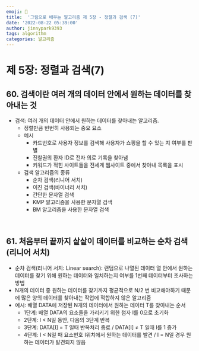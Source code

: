 ```yaml
---
emoji: 🤖
title:  '그림으로 배우는 알고리즘 제 5장 - 정렬과 검색 (7)'
date: '2022-08-22 05:39:00'
author: jinnypark9393
tags: algorithm
categories: 알고리즘
---
```


# 제 5장: 정렬과 검색(7)

## 60. 검색이란 여러 개의 데이터 안에서 원하는 데이터를 찾아내는 것

- 검색: 여러 개의 데이터 안에서 원하는 데이터를 찾아내는 알고리즘.
    - 정렬만큼 빈번히 사용되는 중요 요소
    - 예시
        - 카드번호로 사용자 정보를 검색해 사용자가 쇼핑을 할 수 있는 지 여부를 판별
        - 진찰권의 환자 ID로 전자 의료 기록을 찾아냄
        - 키워드가 적힌 사이트들을 전세계 웹사이트 중에서 찾아내 목록을 표시
    - 검색 알고리즘의 종류
        - 순차 검색(리니어 서치)
        - 이진 검색(바이너리 서치)
        - 간단한 문자열 검색
        - KMP 알고리즘을 사용한 문자열 검색
        - BM 알고리즘을 사용한 문자열 검색

<br/>

## 61. 처음부터 끝까지 샅샅이 데이터를 비교하는 순차 검색(리니어 서치)

- 순차 검색(리니어 서치: Linear search): 랜덤으로 나열된 데이터 열 안에서 원하는 데이터를 찾기 위해 원하는 데이터와 일치하는지 여부를 1번째 데이터부터 조사하는 방법
- N개의 데이터 중 원하는 데이터를 찾기까지 평균적으로 N/2 번 비교해야하기 때문에 많은 양의 데이터를 찾아내는 작업에 적합하지 않은 알고리즘
- 예시: 배열 DATA에 저장된 N개의 데이터에서 원하는 데이터 T를 찾아내는 순서
    - 1단계: 배열 DATA의 요소들을 가리키기 위한 첨자 I를 0으로 초기화
    - 2단계: I < N일 동안, 다음의 3단계 반복
    - 3단계: DATA[I] = T 일때 반복처리 종료 / DATA[I] ≠ T 일때 I를 1 증가
    - 4단계: I < N일 때 요소번호 I위치에서 원하는 데이터를 발견 / I = N일 경우 원하는 데이터가 발견되지 않음

<br/>